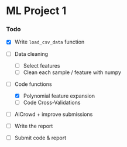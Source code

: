 # ML Project 1
### Todo

- [x] Write `load_csv_data` function
- [ ] Data cleaning
    -  [ ] Select features
    -  [ ] Clean each sample / feature with numpy
- [ ] Code functions
    -  [x] Polynomial feature expansion
    -  [ ] Code Cross-Validations 
- [ ] AiCrowd + improve submissions
- [ ] Write the report
- [ ] Submit code & report
  